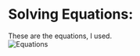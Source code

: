 # Solving Equations:
These are the equations, I used.<br>
![Equations](https://cdn.discordapp.com/attachments/895310999794626601/979349639876722738/unknown.png)

